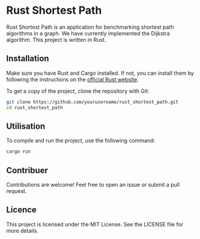 # Rust Shortest Path

Rust Shortest Path is an application for benchmarking shortest path algorithms in a graph. We have currently implemented the Dijkstra algorithm. This project is written in Rust.

## Installation

Make sure you have Rust and Cargo installed. If not, you can install them by following the instructions on the [official Rust website](https://www.rust-lang.org/tools/install).

To get a copy of the project, clone the repository with Git:

```bash
git clone https://github.com/yourusername/rust_shortest_path.git
cd rust_shortest_path
```

## Utilisation

To compile and run the project, use the following command:

```bash
cargo run
```

## Contribuer

Contributions are welcome! Feel free to open an issue or submit a pull request.

## Licence

This project is licensed under the MIT License. See the LICENSE file for more details.
